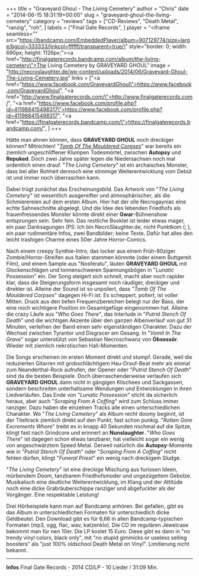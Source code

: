 +++
title = "Graveyard Ghoul - The Living Cemetery"
author = "Chris"
date = "2014-06-15 18:31:19+00:00"
slug = "graveyard-ghoul-the-living-cemetery"
category = "reviews"
tags = ["CD-Reviews", "Death Metal", "ranzig", "roh", ]
labels = ["Final Gate Records", ]
player = "<iframe seamless=\"\" src=\"https://bandcamp.com/EmbeddedPlayer/album=907129774/size=large/bgcol=333333/linkcol=ffffff/transparent=true/\" style=\"border: 0; width: 690px; height: 1126px;\"><a href=\"http://finalgaterecords.bandcamp.com/album/the-living-cemetery\">The Living Cemetery by GRAVEYARD GHOUL</a></iframe>"
image = "http://necroslaughter.de/wp-content/uploads/2014/06/Graveyard-Ghoul-The-Living-Cemetery.jpg"
links = ["<a href=\"https://www.facebook.com/GraveyardGhoul\">https://www.facebook.com/GraveyardGhoul</a>", "<a href=\"http://www.finalgaterecords.com/\">http://www.finalgaterecords.com/</a>", "<a href=\"https://www.facebook.com/profile.php?id=411988415498317\">https://www.facebook.com/profile.php?id=411988415498317</a>", "<a href=\"https://finalgaterecords.bandcamp.com/\">https://finalgaterecords.bandcamp.com/</a>", ]
+++

Hätte man ahnen können, dass **GRAVEYARD GHOUL** noch dreckiger können? Mitnichten! "<a href="http://necroslaughter.de/2013/07/graveyard-ghoul-tomb-of-the-mouldered-corpses/" title="Graveyard Ghoul – Tomb Of The Mouldered Corpses">_Tomb Of The Mouldered Corpses_</a>" war bereits ein ziemlich ungeschliffener Klumpen Todesmörtel, zwischen **Autopsy** und **Repuked**. Doch zwei Jahre später legen die Niedersachsen noch mal ordentlich einen drauf. "_The Living Cemetery_" ist ein archaisches Monster, dass bei aller Rohheit dennoch eine stimmige Weiterentwicklung vom Debüt ist und immer noch überraschen kann.

Dabei trügt zunächst das Erscheinungsbild. Das Artwork von "_The Living Cemetery_" ist wesentlich ausgereifter und atmosphärischer, als die Schmierereien auf dem ersten Album. Hier hat der olle Necrogayniac eine echte Sahneschnitte abgelegt. Und die Idee des lebenden Friedhofs als frauenfressendes Monster könnte direkt einer **Gwar**-Bühnenshow entsprungen sein. Sehr fein. Das restliche Booklet ist leider etwas mager, ein paar Danksagungen (PS: Ich bin NecroSlaughter.de, nicht Punktkom (; ), ein paar rudimentäre Infos, zwei Bandbilder; keine Texte. Dafür hat alles den leicht trashigen Charme eines 50er Jahre Horror-Comics.

Nach einem creepy Synthie-Intro, das locker aus einem Früh-80ziger Zombie/Horror-Streifen aus Italien stammen könnnte (oder einem Buttgereit Film), und einem Sample aus "Nosferatu", läuten **GRAVEYARD GHOUL** mit Glockenschlägen und tonnenschweren Spannungsbögen in "_Lunatic_ Possession" ein. Der Song steigert sich schnell, macht aber noch rapider klar, dass die Steigerungsform insgesamt noch räudiger, dreckiger und direkter ist. Alleine der Sound ist so unpoliert, dass "_Tomb Of The Mouldered Corpses_" dagegen Hi-Fi ist. Es scheppert, poltert, ist voller Mitten. Druck aus den tiefen Frequenzbereichen belegt nur der Bass, der eine noch wichtigere Position im Gesamtgefüge eingenommen hat. Alleine die crazy Läufe aus "_Who Goes There_", das Interlude in "_Putrid Stench Of Death_" und die wichtigen Akzente über den ganzen Albenverlauf von gut 31 Minuten, verleihen der Band einen sehr eigenständigen Charakter.
Dazu der Wechsel zwischen Tyrantor und Disgracer am Gesang. In "_Vomit In The Grave_" sogar unterstützt von Sebastian Necroschwanz von **Obsessör**. Wieder mit ziemlich nekrotischen Hall-Momenten.

Die Songs erscheinen im ersten Moment direkt und stumpf. Gerade, weil die reduzierten Gitarren mit grobschlächtigem Hau-Drauf-Beat mehr als einmal zum Neanderthal-Rock aufrufen, der Opener oder "_Putrid Stench Of Death_" sind da die besten Beispiele. Doch überraschenderweise verlaufen sich **GRAVEYARD GHOUL** dann nicht in gängigen Klischees und Sackgassen, sondern beschreiten unterhaltsame Wendungen und Entwicklungen in ihren Liedverläufen. Das Ende von "_Lunatic Possession_" sticht da sicherlich heraus, aber auch "_Scraping From A Coffing_" wird zum Schluss immer ranziger.
Dazu haben die einzelnen Tracks alle einen unterschiedlichen Charakter. Wo "_The Living Cemetery_" als Album recht doomy beginnt, ist der Titeltrack ziemlich direkt auf den Punkt, fast schon punkig. "_Rotten Gore Excrements Whore_" treibt es in knapp 40 Sekunden nochmal auf die Spitze, klingt fast nach Grindcore und erinnert an **Nunslaughter**. "_Who Goes There_" ist dagegen schon etwas tanzbarer, hat vielleicht sogar ein wenig von angeschwärztem Speed Metal. Derweil natürlich die **Autopsy**-Momente wie in "_Putrid Stench Of Death_" oder "_Scraping From A Coffing_" nicht fehlen dürfen, klingt "_Funeral Priest_" ein wenig nach dreckigem Sludge.

"_The Living Cemetery_" ist eine dreckige Mischung aus furiosen Ideen, mürbendem Doom, tanzbarem Friedhofsmoder und ungezügeltem Gebolze. Musikalisch eine deutliche Weiterentwicklung, im Klang und der Attitüde noch eine dicke Grabräuberschippe ranziger und abgefuckter als der Vorgänger. Eine respektable Leistung!

Drei Hörbeispiele kann man auf Bandcamp anhören. Bei gefallen, gibt es das Album in unterschiedlichen Formaten für unterschiedlich dicke Geldbeutel. Den Download gibt es für 6,66 in allen Bandcamp-typischen Formaten (mp3, ogg, flac, wav, katzenklo). Die CD im regulären Jewelcase bekommt man für nen 10er. Die LP kostet 15 Euro. Diese gibt es dann in "no trendy vinyl colors, black only", mit "no stupid gimmicks or useless selling boosters" als "just 100% oldschool Death Metal on Vinyl". Limitierung nicht bekannt.





---
**Infos**
Final Gate Records - 2014
CD/LP - 10 Lieder / 31:09 Min.
